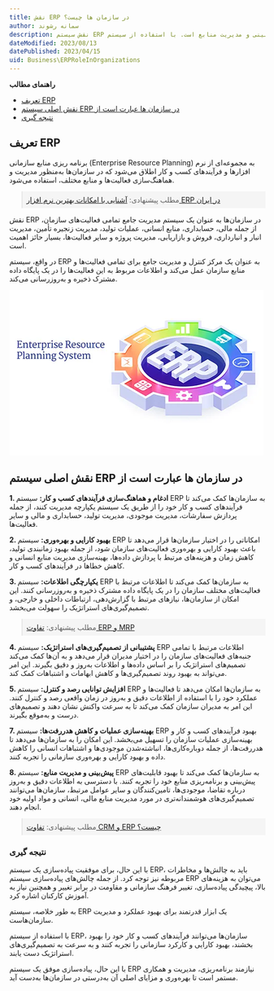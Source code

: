 ```yaml
---
title: نقش ERP در سازمان ها چیست؟
author: سمانه رشوند  
description: نقش سیستم ERP در سازمان‌ها شامل بهبود کارایی و کارکرد، کاهش هدررفت‌ها، بهبود فرآیندهای کسب و کار، بهبود تصمیم‌گیری‌های استراتژیک، افزایش هماهنگی و همکاری سازمانی، پیش‌بینی و مدیریت منابع است. با استفاده از سیستم ERP مناسب و بهینه، سازمان‌ها می‌توانند عملکرد خود را بهبود بخشند.
dateModified: 2023/08/13
datePublished: 2023/04/15
uid: Business\ERPRoleInOrganizations
---
```

**راهنمای مطالب**
- [تعریف ERP](#تعریف-erp)
- [نقش اصلی سیستم ERP در سازمان ها عبارت است از](#نقش-اصلی-سیستم-erp-در-سازمان-ها-عبارت-است-از)
- [نتیجه گیری](#نتیجه-گیری)


## تعریف ERP
برنامه ریزی منابع سازمانی (Enterprise Resource Planning) به مجموعه‌ای از نرم افزارها و فرآیندهای کسب و کار اطلاق می‌شود که در سازمان‌ها به‌منظور مدیریت و هماهنگ‌سازی فعالیت‌ها و منابع مختلف، استفاده می‌شود. 


<blockquote style="background-color:#f5f5f5; padding:0.5rem">
مطلب پیشنهادی: <a href="https://www.hooshkar.com/Software/Fennec" target="_blank">آشنایی با امکانات بهترین نرم افزار ERP در ایران
</a></blockquote>

نقش ERP در سازمان‌ها به عنوان یک سیستم مدیریت جامع تمامی فعالیت‌های سازمان، از جمله مالی، حسابداری، منابع انسانی، عملیات تولید، مدیریت زنجیره تأمین، مدیریت انبار و انبارداری، فروش و بازاریابی، مدیریت پروژه و سایر فعالیت‌ها، بسیار حائز اهمیت است. 

در واقع، سیستم ERP به عنوان یک مرکز کنترل و مدیریت جامع برای تمامی فعالیت‌ها و منابع سازمان عمل می‌کند و اطلاعات مربوط به این فعالیت‌ها را در یک پایگاه داده مشترک ذخیره و به‌روزرسانی می‌کند.

![نقش ERP در سازمان ها چیست؟](./Images/ErpRoleInOrganizations.webp)

## نقش اصلی سیستم ERP در سازمان ها عبارت است از

**1. ادغام و هماهنگ‌سازی فرآیندهای کسب و کار:** سیستم ERP به سازمان‌ها کمک می‌کند تا فرآیندهای کسب و کار خود را از طریق یک سیستم یکپارچه مدیریت کنند، از جمله پردازش سفارشات، مدیریت موجودی، مدیریت تولید، حسابداری و مالی و سایر فعالیت‌ها.

**2. بهبود کارایی و بهره‌وری:** سیستم ERP امکاناتی را در اختیار سازمان‌ها قرار می‌دهد تا باعث بهبود کارایی و بهره‌وری فعالیت‌های سازمان شود، از جمله بهبود زمانبندی تولید، کاهش زمان و هزینه‌های مرتبط با پردازش داده‌ها، بهینه‌سازی مدیریت منابع انسانی و کاهش خطاها در فرآیندهای کسب و کار.

**3. یکپارچگی اطلاعات:** سیستم ERP به سازمان‌ها کمک می‌کند تا اطلاعات مرتبط با فعالیت‌های مختلف سازمان را در یک پایگاه داده مشترک ذخیره و به‌روزرسانی کنند. این امکان از سازمان‌ها، نیازهای مرتبط با گزارش‌دهی، ارتباطات داخلی و خارجی، و تصمیم‌گیری‌های استراتژیک را سهولت می‌بخشد.

<blockquote style="background-color:#f5f5f5; padding:0.5rem">
مطلب پیشنهادی: <a href="https://www.hooshkar.com/Wiki/ErpVsM/ErpVsMrp" target="_blank">تفاوت ERP و MRP
</a></blockquote>

**4. پشتیبانی از تصمیم‌گیری‌های استراتژیک:** سیستم ERP اطلاعات مرتبط با تمامی جنبه‌های فعالیت‌های سازمان را در اختیار مدیران قرار می‌دهد و به آن‌ها کمک می‌کند تصمیم‌های استراتژیک را بر اساس داده‌ها و اطلاعات به‌روز و دقیق بگیرند. این امر می‌تواند به بهبود روند تصمیم‌گیری‌ها و کاهش ابهامات و اشتباهات کمک کند.

**5. افزایش توانایی رصد و کنترل:** سیستم ERP به سازمان‌ها امکان می‌دهد تا فعالیت‌ها و عملکرد خود را با استفاده از اطلاعات دقیق و به‌روز در زمان واقعی رصد و کنترل کنند. این امر به مدیران سازمان کمک می‌کند تا به سرعت واکنش نشان دهند و تصمیم‌های درست و به‌موقع بگیرند.

**7. بهینه‌سازی عملیات و کاهش هدررفت‌ها:** سیستم ERP بهبود فرآیندهای کسب و کار و بهینه‌سازی عملیات سازمان را تسهیل می‌بخشد. این امکان را به سازمان‌ها می‌دهد تا هدررفت‌ها، از جمله دوباره‌کاری‌ها، انباشته‌شدن موجودی‌ها و اشتباهات انسانی را کاهش داده و بهبود کارایی و بهره‌وری سازمانی را تجربه کنند.

**8. پیش‌بینی و مدیریت منابع:** سیستم ERP به سازمان‌ها کمک می‌کند تا بهبود قابلیت‌های پیش‌بینی و برنامه‌ریزی منابع خود را تجربه کنند. با دسترسی به اطلاعات دقیق و به‌روز درباره تقاضا، موجودی‌ها، تامین‌کنندگان و سایر عوامل مرتبط، سازمان‌ها می‌توانند تصمیم‌گیری‌های هوشمندانه‌تری در مورد مدیریت منابع مالی، انسانی و مواد اولیه خود انجام دهند.

<blockquote style="background-color:#f5f5f5; padding:0.5rem">
مطلب پیشنهادی: <a href="https://www.hooshkar.com/Wiki/Business/CrmAndErpDifferences" target="_blank">تفاوت CRM و ERP چیست؟
</a></blockquote>

### نتیجه گیری
با این حال، برای موفقیت پیاده‌سازی یک سیستم ERP، باید به چالش‌ها و مخاطرات مربوطه نیز توجه کرد. از جمله چالش‌های پیاده‌سازی سیستم ERP می‌توان به هزینه‌های بالا، پیچیدگی پیاده‌سازی، تغییر فرهنگ سازمانی و مقاومت در برابر تغییر و همچنین نیاز به آموزش کارکنان اشاره کرد.

به طور خلاصه، سیستم ERP یک ابزار قدرتمند برای بهبود عملکرد و مدیریت سازمان‌هاست. 

با استفاده از سیستم ERP، سازمان‌ها می‌توانند فرآیندهای کسب و کار خود را بهبود بخشند، بهبود کارایی و کارکرد سازمانی را تجربه کنند و به سرعت به تصمیم‌گیری‌های استراتژیک دست یابند. 

با این حال، پیاده‌سازی موفق یک سیستم ERP نیازمند برنامه‌ریزی، مدیریت و همکاری مستمر است تا بهره‌وری و مزایای اصلی آن به‌درستی در سازمان‌ها به‌دست آید.


[مقدمه]: #مقدمه
[نقش اصلی سیستم ERP در سازمان ها عبارت است از]: #نقش-اصلی-سیستم-erp-در-سازمان-ها-عبارت-است-از
[نتیجه گیری]: #نتیجه-گیری
